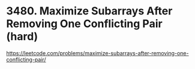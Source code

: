# 3480. Maximize Subarrays After Removing One Conflicting Pair (hard)

https://leetcode.com/problems/maximize-subarrays-after-removing-one-conflicting-pair/
